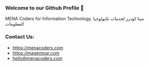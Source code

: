 ### Welcome to our Github Profile 👋

MENA Coders for Information Technology.
مينا كودرز لخدمات تكنولوجيا المعلومات

### Contact Us:
- https://menacoders.com
- https://magentoar.com
- hello@menacoders.com
